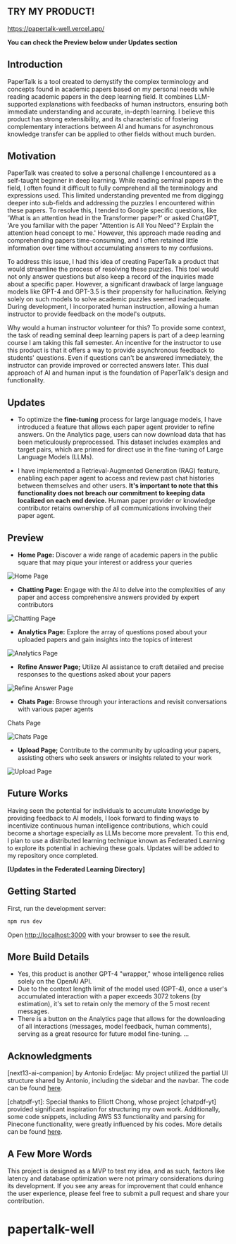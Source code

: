 ## TRY MY PRODUCT!

https://papertalk-well.vercel.app/

**You can check the Preview below under Updates section**

## Introduction

PaperTalk is a tool created to demystify the complex terminology and concepts found in academic papers based on my personal needs while reading academic papers in the deep learning field. It combines LLM-supported explanations with feedbacks of human instructors, ensuring both immediate understanding and accurate, in-depth learning. I believe this product has strong extensibility, and its characteristic of fostering complementary interactions between AI and humans for asynchronous knowledge transfer can be applied to other fields without much burden.

## Motivation

PaperTalk was created to solve a personal challenge I encountered as a self-taught beginner in deep learning. While reading seminal papers in the field, I often found it difficult to fully comprehend all the terminology and expressions used. This limited understanding prevented me from diggingg deeper into sub-fields and addressing the puzzles I encountered within these papers. To resolve this, I tended to Google specific questions, like 'What is an attention head in the Transformer paper?' or asked ChatGPT, 'Are you familiar with the paper "Attention is All You Need"? Explain the attention head concept to me.' However, this approach made reading and comprehending papers time-consuming, and I often retained little information over time without accumulating answers to my confusions.

To address this issue, I had this idea of creating PaperTalk a product that would streamline the process of resolving these puzzles. This tool would not only answer questions but also keep a record of the inquiries made about a specific paper. However, a significant drawback of large language models like GPT-4 and GPT-3.5 is their propensity for hallucination. Relying solely on such models to solve academic puzzles seemed inadequate. During development, I incorporated human instruction, allowing a human instructor to provide feedback on the model's outputs.

Why would a human instructor volunteer for this? To provide some context, the task of reading seminal deep learning papers is part of a deep learning course I am taking this fall semester. An incentive for the instructor to use this product is that it offers a way to provide asynchronous feedback to students' questions. Even if questions can't be answered immediately, the instructor can provide improved or corrected answers later. This dual approach of AI and human input is the foundation of PaperTalk's design and functionality.

## Updates

- To optimize the **fine-tuning** process for large language models, I have introduced a feature that allows each paper agent provider to refine answers. On the Analytics page, users can now download data that has been meticulously preprocessed. This dataset includes examples and target pairs, which are primed for direct use in the fine-tuning of Large Language Models (LLMs).

- I have implemented a Retrieval-Augmented Generation (RAG) feature, enabling each paper agent to access and review past chat histories between themselves and other users. **It's important to note that this functionality does not breach our commitment to keeping data localized on each end device.** Human paper provider or knowledge contributor retains ownership of all communications involving their paper agent.

## Preview

- **Home Page:** Discover a wide range of academic papers in the public square that may pique your interest or address your queries

![Home Page](public/home_page.png)

- **Chatting Page:** Engage with the AI to delve into the complexities of any paper and access comprehensive answers provided by expert contributors

![Chatting Page](public/chatting_page.png)

- **Analytics Page:** Explore the array of questions posed about your uploaded papers and gain insights into the topics of interest

![Analytics Page](public/comments_page.png)

- **Refine Answer Page;** Utilize AI assistance to craft detailed and precise responses to the questions asked about your papers

![Refine Answer Page](public/refine_page.png)

- **Chats Page:** Browse through your interactions and revisit conversations with various paper agents

Chats Page

![Chats Page](public/chat_page.png)

- **Upload Page;** Contribute to the community by uploading your papers, assisting others who seek answers or insights related to your work

![Upload Page](public/upload_page.png)

## Future Works

Having seen the potential for individuals to accumulate knowledge by providing feedback to AI models, I look forward to finding ways to incentivize continuous human intelligence contributions, which could become a shortage especially as LLMs become more prevalent. To this end, I plan to use a distributed learning technique known as Federated Learning to explore its potential in achieving these goals. Updates will be added to my repository once completed.

**[Updates in the Federated Learning Directory]**

## Getting Started

First, run the development server:

```bash
npm run dev
```

Open [http://localhost:3000](http://localhost:3000) with your browser to see the result.

## More Build Details

- Yes, this product is another GPT-4 "wrapper," whose intelligence relies solely on the OpenAI API.
- Due to the context length limit of the model used (GPT-4), once a user's accumulated interaction with a paper exceeds 3072 tokens (by estimation), it's set to retain only the memory of the 5 most recent messages.
- There is a button on the Analytics page that allows for the downloading of all interactions (messages, model feedback, human comments), serving as a great resource for future model fine-tuning.
  ...

## Acknowledgments

[next13-ai-companion] by Antonio Erdeljac: My project utilized the partial UI structure shared by Antonio, including the sidebar and the navbar. The code can be found [here](https://github.com/AntonioErdeljac/next13-ai-companion).

[chatpdf-yt]: Special thanks to Elliott Chong, whose project [chatpdf-yt] provided significant inspiration for structuring my own work. Additionally, some code snippets, including AWS S3 functionality and parsing for Pinecone functionality, were greatly influenced by his codes. More details can be found [here](https://github.com/elliott-chong/chatpdf-yt).

## A Few More Words

This project is designed as a MVP to test my idea, and as such, factors like latency and database optimization were not primary considerations during its development. If you see any areas for improvement that could enhance the user experience, please feel free to submit a pull request and share your contribution.

# papertalk-well
